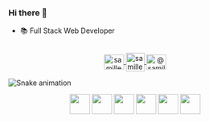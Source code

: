 ### Hi there 👋


- 📚 Full Stack Web Developer 
    
##

<p align="center">
  <a href="https://www.linkedin.com/in/samillemachado/" target="_blank" rel="noopener noreferrer"><img align="center"
      src="https://raw.githubusercontent.com/rahuldkjain/github-profile-readme-generator/master/src/images/icons/Social/linked-in-alt.svg"
      alt="samille-machado linkedin" height="30" width="40" />
  </a> 
  <a href="mailto:samillebmachado@gmail.com" target="_blank" rel="noopener noreferrer"><img align="center"
      src="https://cdn.icon-icons.com/icons2/2631/PNG/512/gmail_new_logo_icon_159149.png"
      alt="samille-machado gmail" height="37" width="37" />
  </a> 
  <a href="https://www.instagram.com/samillemachado/" target="_blank" rel="noopener noreferrer"><img align="center"
      src="https://raw.githubusercontent.com/rahuldkjain/github-profile-readme-generator/master/src/images/icons/Social/instagram.svg"
      alt="@samillemachado IG" height="30" width="40" />
  </a>
  
  
  ![Snake animation](https://github.com/samillemachado/samillemachado/blob/output/github-contribution-grid-snake.svg)
  
  <p align= center>  
  <img height=40 src="https://cdn.jsdelivr.net/gh/devicons/devicon/icons/typescript/typescript-original.svg" />          
  <img height=40 src="https://cdn.jsdelivr.net/gh/devicons/devicon/icons/react/react-original.svg" />      
  <img height=40 src="https://cdn.jsdelivr.net/gh/devicons/devicon/icons/redux/redux-original.svg" />          
  <img height=40 src="https://cdn.jsdelivr.net/gh/devicons/devicon/icons/git/git-plain.svg"/>
  <img height=40 src="https://cdn.jsdelivr.net/gh/devicons/devicon/icons/java/java-original.svg"/>  
  <img height=40 src="https://cdn.jsdelivr.net/gh/devicons/devicon/icons/spring/spring-original.svg" />
          
          
  
</div>
